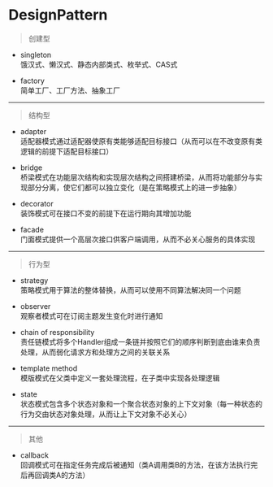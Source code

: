 # DesignPattern

>创建型

* singleton  
饿汉式、懒汉式、静态内部类式、枚举式、CAS式

* factory  
简单工厂、工厂方法、抽象工厂

---

>结构型

* adapter  
适配器模式通过适配器使原有类能够适配目标接口（从而可以在不改变原有类逻辑的前提下适配目标接口）

* bridge  
桥梁模式在功能层次结构和实现层次结构之间搭建桥梁，从而将功能部分与实现部分分离，使它们都可以独立变化（是在策略模式上的进一步抽象）

* decorator  
装饰模式可在接口不变的前提下在运行期向其增加功能

* facade  
门面模式提供一个高层次接口供客户端调用，从而不必关心服务的具体实现

---

>行为型

* strategy  
策略模式用于算法的整体替换，从而可以使用不同算法解决同一个问题

* observer  
观察者模式可在订阅主题发生变化时进行通知

* chain of responsibility  
责任链模式将多个Handler组成一条链并按照它们的顺序判断到底由谁来负责处理，从而弱化请求方和处理方之间的关联关系

* template method  
模版模式在父类中定义一套处理流程，在子类中实现各处理逻辑

* state  
状态模式包含多个状态对象和一个聚合状态对象的上下文对象（每一种状态的行为交由状态对象处理，从而让上下文对象不必关心）

---

>其他

* callback  
回调模式可在指定任务完成后被通知（类A调用类B的方法，在该方法执行完后再回调类A的方法）

